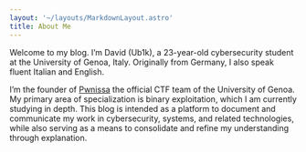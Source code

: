 ```yaml
---
layout: '~/layouts/MarkdownLayout.astro'
title: About Me
---
```


Welcome to my blog. I’m David (Ub1k), a 23-year-old cybersecurity student at the University of Genoa, Italy. Originally from Germany, I also speak fluent Italian and English.

I’m the founder of [Pwnissa](http://pwnissa.it) the official CTF team of the University of Genoa. My primary area of specialization is binary exploitation, which I am currently studying in depth. This blog is intended as a platform to document and communicate my work in cybersecurity, systems, and related technologies, while also serving as a means to consolidate and refine my understanding through explanation.
